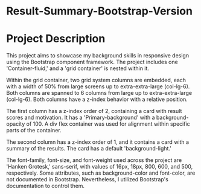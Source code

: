 # Result-Summary-Bootstrap-Version

# Project Description
This project aims to showcase my background skills in responsive design using the Bootstrap component framework. The project includes one 'Container-fluid,' and a 'grid container' is nested within it.

Within the grid container, two grid system columns are embedded, each with a width of 50% from large screens up to extra-extra-large (col-lg-6). Both columns are spanned to 6 columns from large up to extra-extra-large (col-lg-6). Both columns have a z-index behavior with a relative position.

The first column has a z-index order of 2, containing a card with result scores and motivation. It has a 'Primary-background' with a background-opacity of 100. A div flex container was used for alignment within specific parts of the container.

The second column has a z-index order of 1, and it contains a card with a summary of the results. The card has a default 'background-light.'

The font-family, font-size, and font-weight used across the project are 'Hanken Grotesk,' sans-serif, with values of 16px, 18px, 800, 600, and 500, respectively. Some attributes, such as background-color and font-color, are not documented in Bootstrap. Nevertheless, I utilized Bootstrap's documentation to control them.
